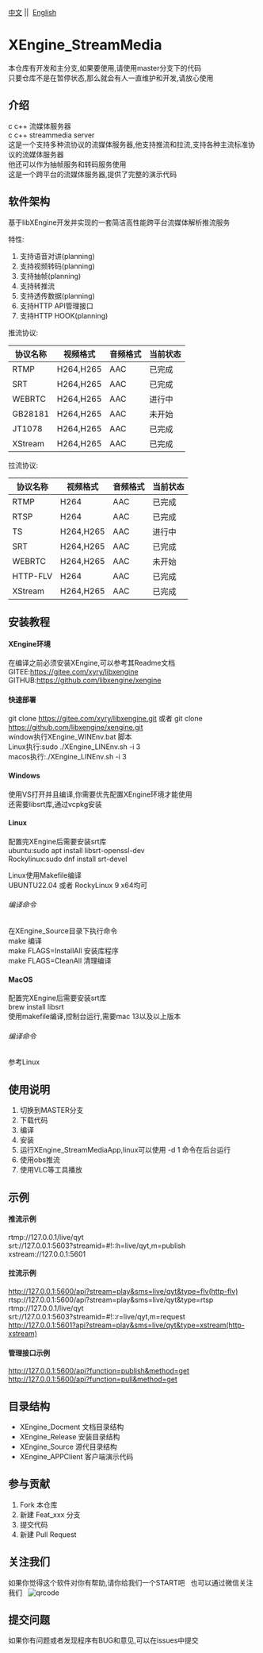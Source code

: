 [中文](README.md) ||  [English](README.en.md)  

# XEngine_StreamMedia

本仓库有开发和主分支,如果要使用,请使用master分支下的代码  
只要仓库不是在暂停状态,那么就会有人一直维护和开发,请放心使用

## 介绍

c c++ 流媒体服务器  
c c++ streammedia server  
这是一个支持多种流协议的流媒体服务器,他支持推流和拉流,支持各种主流标准协议的流媒体服务器  
他还可以作为抽帧服务和转码服务使用  
这是一个跨平台的流媒体服务器,提供了完整的演示代码

## 软件架构
基于libXEngine开发并实现的一套简洁高性能跨平台流媒体解析推流服务  

特性:
1. 支持语音对讲(planning)
2. 支持视频转码(planning)
3. 支持抽帧(planning)
4. 支持转推流
5. 支持透传数据(planning)
6. 支持HTTP API管理接口
7. 支持HTTP HOOK(planning)

推流协议:

| 协议名称 | 视频格式  | 音频格式 | 当前状态 |
| -------- | --------- | -------- | -------- |
| RTMP     | H264,H265 | AAC      | 已完成   |
| SRT      | H264,H265 | AAC      | 已完成   |
| WEBRTC   | H264,H265 | AAC      | 进行中   |
| GB28181  | H264,H265 | AAC      | 未开始   |
| JT1078   | H264,H265 | AAC      | 已完成   |
| XStream  | H264,H265 | AAC      | 已完成   |
  
拉流协议:

| 协议名称 | 视频格式  | 音频格式 | 当前状态 |
| -------- | --------- | -------- | -------- |
| RTMP     | H264      | AAC      | 已完成   |
| RTSP     | H264      | AAC      | 已完成   |
| TS       | H264,H265 | AAC      | 进行中   |
| SRT      | H264,H265 | AAC      | 已完成   |
| WEBRTC   | H264,H265 | AAC      | 未开始   |
| HTTP-FLV | H264      | AAC      | 已完成   |
| XStream  | H264,H265 | AAC      | 已完成   |

## 安装教程

#### XEngine环境

在编译之前必须安装XEngine,可以参考其Readme文档  
GITEE:https://gitee.com/xyry/libxengine  
GITHUB:https://github.com/libxengine/xengine

#### 快速部署

git clone https://gitee.com/xyry/libxengine.git 或者 git clone https://github.com/libxengine/xengine.git  
window执行XEngine_WINEnv.bat 脚本  
Linux执行:sudo ./XEngine_LINEnv.sh -i 3  
macos执行:./XEngine_LINEnv.sh -i 3  

#### Windows

使用VS打开并且编译,你需要优先配置XEngine环境才能使用  
还需要libsrt库,通过vcpkg安装

#### Linux
配置完XEngine后需要安装srt库  
ubuntu:sudo apt install libsrt-openssl-dev  
Rockylinux:sudo dnf install srt-devel

Linux使用Makefile编译  
UBUNTU22.04 或者 RockyLinux 9 x64均可

###### 编译命令

在XEngine_Source目录下执行命令  
make 编译  
make FLAGS=InstallAll 安装库程序  
make FLAGS=CleanAll 清理编译

#### MacOS
配置完XEngine后需要安装srt库  
brew install libsrt  
使用makefile编译,控制台运行,需要mac 13以及以上版本

###### 编译命令

参考Linux

## 使用说明

1. 切换到MASTER分支
2. 下载代码
3. 编译
4. 安装
5. 运行XEngine_StreamMediaApp,linux可以使用 -d 1 命令在后台运行
6. 使用obs推流
7. 使用VLC等工具播放

## 示例

#### 推流示例
rtmp://127.0.0.1/live/qyt  
srt://127.0.0.1:5603?streamid=#!::h=live/qyt,m=publish  
xstream://127.0.0.1:5601

#### 拉流示例
http://127.0.0.1:5600/api?stream=play&sms=live/qyt&type=flv(http-flv)  
rtsp://127.0.0.1:5600/api?stream=play&sms=live/qyt&type=rtsp  
rtmp://127.0.0.1/live/qyt  
srt://127.0.0.1:5603?streamid=#!::r=live/qyt,m=request  
http://127.0.0.1:5601?api?stream=play&sms=live/qyt&type=xstream(http-xstream)

#### 管理接口示例
http://127.0.0.1:5600/api?function=publish&method=get  
http://127.0.0.1:5600/api?function=pull&method=get

## 目录结构

- XEngine_Docment 文档目录结构
- XEngine_Release 安装目录结构
- XEngine_Source 源代目录结构
- XEngine_APPClient 客户端演示代码

## 参与贡献

1. Fork 本仓库
2. 新建 Feat_xxx 分支
3. 提交代码
4. 新建 Pull Request

## 关注我们

如果你觉得这个软件对你有帮助,请你给我们一个START吧  
也可以通过微信关注我们  
![qrcode](https://www.xyry.org/qrcode.jpg)

## 提交问题

如果你有问题或者发现程序有BUG和意见,可以在issues中提交